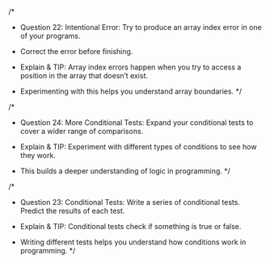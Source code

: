 /*
* Question 22: Intentional Error: Try to produce an array index error in one of your programs. 
* Correct the error before finishing.

* Explain & TIP: Array index errors happen when you try to access a position in the array that doesn’t exist. 
* Experimenting with this helps you understand array boundaries.
*/

/*
* Question 24: More Conditional Tests: Expand your conditional tests to cover a wider range of comparisons.

* Explain & TIP: Experiment with different types of conditions to see how they work. 
* This builds a deeper understanding of logic in programming.
*/

/*
* Question 23: Conditional Tests: Write a series of conditional tests. Predict the results of each test.

* Explain & TIP: Conditional tests check if something is true or false. 
* Writing different tests helps you understand how conditions work in programming.
*/